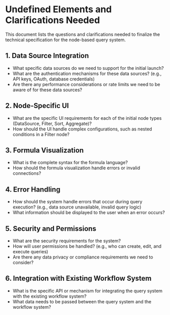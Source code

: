 # Undefined Elements and Clarifications Needed

This document lists the questions and clarifications needed to finalize the technical specification for the node-based query system.

## 1. Data Source Integration

*   What specific data sources do we need to support for the initial launch?
*   What are the authentication mechanisms for these data sources? (e.g., API keys, OAuth, database credentials)
*   Are there any performance considerations or rate limits we need to be aware of for these data sources?

## 2. Node-Specific UI

*   What are the specific UI requirements for each of the initial node types (DataSource, Filter, Sort, Aggregate)?
*   How should the UI handle complex configurations, such as nested conditions in a Filter node?

## 3. Formula Visualization

*   What is the complete syntax for the formula language?
*   How should the formula visualization handle errors or invalid connections?

## 4. Error Handling

*   How should the system handle errors that occur during query execution? (e.g., data source unavailable, invalid query logic)
*   What information should be displayed to the user when an error occurs?

## 5. Security and Permissions

*   What are the security requirements for the system?
*   How will user permissions be handled? (e.g., who can create, edit, and execute queries)
*   Are there any data privacy or compliance requirements we need to consider?

## 6. Integration with Existing Workflow System

*   What is the specific API or mechanism for integrating the query system with the existing workflow system?
*   What data needs to be passed between the query system and the workflow system?